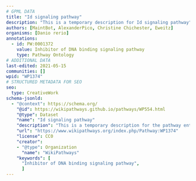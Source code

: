 ```yaml
---
# GPML DATA
title: "Id signaling pathway"
description: "This is a temporary description for Id signaling pathway"
authors: [MaintBot, AlexanderPico, Christine Chichester, Eweitz]
organisms: [Danio rerio]
annotations:
  - id: PW:0001372
    value: Inhibitor of DNA binding signaling pathway
    type: Pathway Ontology
# ADDITIONAL DATA
last-edited: 2021-05-15
communities: []
wpid: "WP1374"
# STRUCTURED METADATA FOR SEO
seo:
  type: CreativeWork
schema-jsonld:
  - "@context": https://schema.org/
    "@id": https://wikipathways.github.io/pathways/WP554.html
    "@type": Dataset
    "name": "Id signaling pathway"
    "description": "This is a temporary description for the pathway entitled: Id signaling pathway"
    "url": "https://www.wikipathways.org/index.php/Pathway:WP1374"
    "license": CC0
    "creator":
    - "@type": Organization
      "name": "WikiPathways"
    "keywords": [
      "Inhibitor of DNA binding signaling pathway",
      ]
---
```

